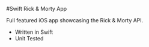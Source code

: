 #Swift Rick & Morty App

Full featured iOS app showcasing the Rick & Morty API.

- Written in Swift
- Unit Tested 
